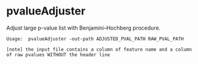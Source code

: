 # pvalueAdjuster

Adjust large p-value list with Benjamini–Hochberg procedure.

```text
Usage:	pvalueAdjuster -out-path ADJUSTED_PVAL_PATH RAW_PVAL_PATH

[note] the input file contains a column of feature name and a column of raw pvalues WITHOUT the header line
```
